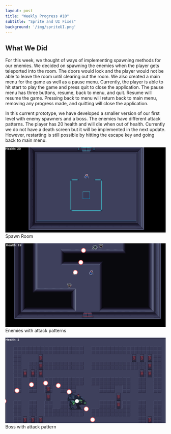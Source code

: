 ```yaml
---
layout: post
title: "Weekly Progress #10"
subtitle: "Sprite and UI Fixes"
background: '/img/spriteUI.png'
---
```



## What We Did

For this week, we thought of ways of implementing spawning methods for our enemies. We decided on spawning the enemies when the player gets teleported into the room. The doors would lock and the player would not be able to leave the room until clearing out the room. We also created a main menu for the game as well as a pause menu. Currently, the player is able to hit start to play the game and press quit to close the application. The pause menu has three buttons, resume, back to menu, and quit. Resume will resume the game. Pressing back to menu will return back to main menu, removing any progress made, and quitting will close the application. 

In this current prototype, we have developed a smaller version of our first level with enemy spawners and a boss. The enemies have different attack patterns. The player has 20 health and will die when out of health. Currently we do not have a death screen but it will be implemented in the next update. However, restarting is still possible by hitting the escape key and going back to main menu. 

![](/img\posts\Prototype\Proto1.png)
Spawn Room

![](/img\posts\Prototype\Proto2.png)
Enemies with attack patterns

![](/img\posts\Prototype\Proto3.png)
Boss with attack pattern